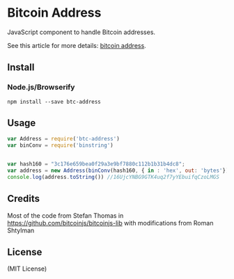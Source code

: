 Bitcoin Address
===============

JavaScript component to handle Bitcoin addresses.

See this article for more details: [bitcoin address](http://procbits.com/2013/08/27/generating-a-bitcoin-address-with-javascript).



Install
-------

### Node.js/Browserify

    npm install --save btc-address



Usage
-----

```js
var Address = require('btc-address')
var binConv = require('binstring')


var hash160 = "3c176e659bea0f29a3e9bf7880c112b1b31b4dc8";
var address = new Address(binConv(hash160, { in : 'hex', out: 'bytes'})); 
console.log(address.toString()) //16UjcYNBG9GTK4uq2f7yYEbuifqCzoLMGS
```


Credits
-------

Most of the code from Stefan Thomas in https://github.com/bitcoinjs/bitcoinjs-lib with modifications from Roman Shtylman


License
-------

(MIT License)



